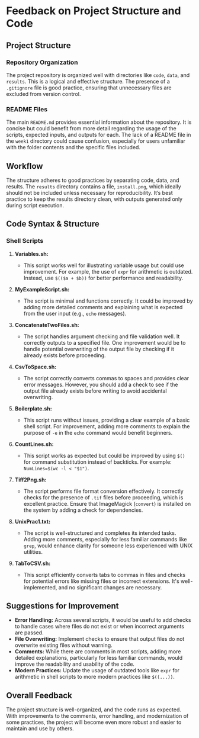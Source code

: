 
# Feedback on Project Structure and Code

## Project Structure

### Repository Organization
The project repository is organized well with directories like `code`, `data`, and `results`. This is a logical and effective structure. The presence of a `.gitignore` file is good practice, ensuring that unnecessary files are excluded from version control.

### README Files
The main `README.md` provides essential information about the repository. It is concise but could benefit from more detail regarding the usage of the scripts, expected inputs, and outputs for each. The lack of a README file in the `week1` directory could cause confusion, especially for users unfamiliar with the folder contents and the specific files included.

## Workflow
The structure adheres to good practices by separating code, data, and results. The `results` directory contains a file, `install.png`, which ideally should not be included unless necessary for reproducibility. It’s best practice to keep the results directory clean, with outputs generated only during script execution.

## Code Syntax & Structure

### Shell Scripts
1. **Variables.sh:**
   - This script works well for illustrating variable usage but could use improvement. For example, the use of `expr` for arithmetic is outdated. Instead, use `$(($a + $b))` for better performance and readability.

2. **MyExampleScript.sh:**
   - The script is minimal and functions correctly. It could be improved by adding more detailed comments and explaining what is expected from the user input (e.g., `echo` messages).

3. **ConcatenateTwoFiles.sh:**
   - The script handles argument checking and file validation well. It correctly outputs to a specified file. One improvement would be to handle potential overwriting of the output file by checking if it already exists before proceeding.

4. **CsvToSpace.sh:**
   - The script correctly converts commas to spaces and provides clear error messages. However, you should add a check to see if the output file already exists before writing to avoid accidental overwriting.

5. **Boilerplate.sh:**
   - This script runs without issues, providing a clear example of a basic shell script. For improvement, adding more comments to explain the purpose of `-e` in the `echo` command would benefit beginners.

6. **CountLines.sh:**
   - This script works as expected but could be improved by using `$()` for command substitution instead of backticks. For example: `NumLines=$(wc -l < "$1")`.

7. **Tiff2Png.sh:**
   - The script performs file format conversion effectively. It correctly checks for the presence of `.tif` files before proceeding, which is excellent practice. Ensure that ImageMagick (`convert`) is installed on the system by adding a check for dependencies.

8. **UnixPrac1.txt:**
   - The script is well-structured and completes its intended tasks. Adding more comments, especially for less familiar commands like `grep`, would enhance clarity for someone less experienced with UNIX utilities.

9. **TabToCSV.sh:**
   - This script efficiently converts tabs to commas in files and checks for potential errors like missing files or incorrect extensions. It's well-implemented, and no significant changes are necessary.

## Suggestions for Improvement
- **Error Handling:** Across several scripts, it would be useful to add checks to handle cases where files do not exist or when incorrect arguments are passed.
- **File Overwriting:** Implement checks to ensure that output files do not overwrite existing files without warning.
- **Comments:** While there are comments in most scripts, adding more detailed explanations, particularly for less familiar commands, would improve the readability and usability of the code.
- **Modern Practices:** Update the usage of outdated tools like `expr` for arithmetic in shell scripts to more modern practices like `$((...))`.

## Overall Feedback
The project structure is well-organized, and the code runs as expected. With improvements to the comments, error handling, and modernization of some practices, the project will become even more robust and easier to maintain and use by others.
